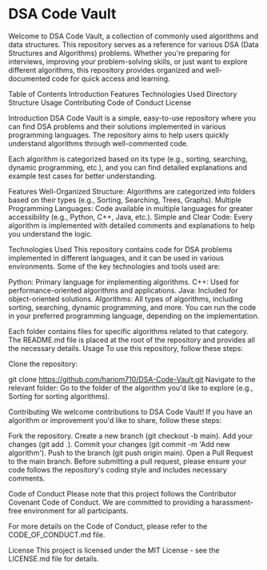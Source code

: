 # DSA Code Vault
Welcome to DSA Code Vault, a collection of commonly used algorithms and data structures. This repository serves as a reference for various DSA (Data Structures and Algorithms) problems. Whether you're preparing for interviews, improving your problem-solving skills, or just want to explore different algorithms, this repository provides organized and well-documented code for quick access and learning.

Table of Contents
Introduction
Features
Technologies Used
Directory Structure
Usage
Contributing
Code of Conduct
License

Introduction
DSA Code Vault is a simple, easy-to-use repository where you can find DSA problems and their solutions implemented in various programming languages. The repository aims to help users quickly understand algorithms through well-commented code.

Each algorithm is categorized based on its type (e.g., sorting, searching, dynamic programming, etc.), and you can find detailed explanations and example test cases for better understanding.

Features
Well-Organized Structure: Algorithms are categorized into folders based on their types (e.g., Sorting, Searching, Trees, Graphs).
Multiple Programming Languages: Code available in multiple languages for greater accessibility (e.g., Python, C++, Java, etc.).
Simple and Clear Code: Every algorithm is implemented with detailed comments and explanations to help you understand the logic.


Technologies Used
This repository contains code for DSA problems implemented in different languages, and it can be used in various environments. Some of the key technologies and tools used are:

Python: Primary language for implementing algorithms.
C++: Used for performance-oriented algorithms and applications.
Java: Included for object-oriented solutions.
Algorithms: All types of algorithms, including sorting, searching, dynamic programming, and more.
You can run the code in your preferred programming language, depending on the implementation.


Each folder contains files for specific algorithms related to that category.
The README.md file is placed at the root of the repository and provides all the necessary details.
Usage
To use this repository, follow these steps:

Clone the repository:

git clone https://github.com/hariom710/DSA-Code-Vault.git
Navigate to the relevant folder: Go to the folder of the algorithm you'd like to explore (e.g., Sorting for sorting algorithms).



Contributing
We welcome contributions to DSA Code Vault! If you have an algorithm or improvement you'd like to share, follow these steps:

Fork the repository.
Create a new branch (git checkout -b main).
Add your changes (git add .).
Commit your changes (git commit -m 'Add new algorithm').
Push to the branch (git push origin main).
Open a Pull Request to the main branch.
Before submitting a pull request, please ensure your code follows the repository's coding style and includes necessary comments.

Code of Conduct
Please note that this project follows the Contributor Covenant Code of Conduct. We are committed to providing a harassment-free environment for all participants.

For more details on the Code of Conduct, please refer to the CODE_OF_CONDUCT.md file.

License
This project is licensed under the MIT License - see the LICENSE.md file for details.